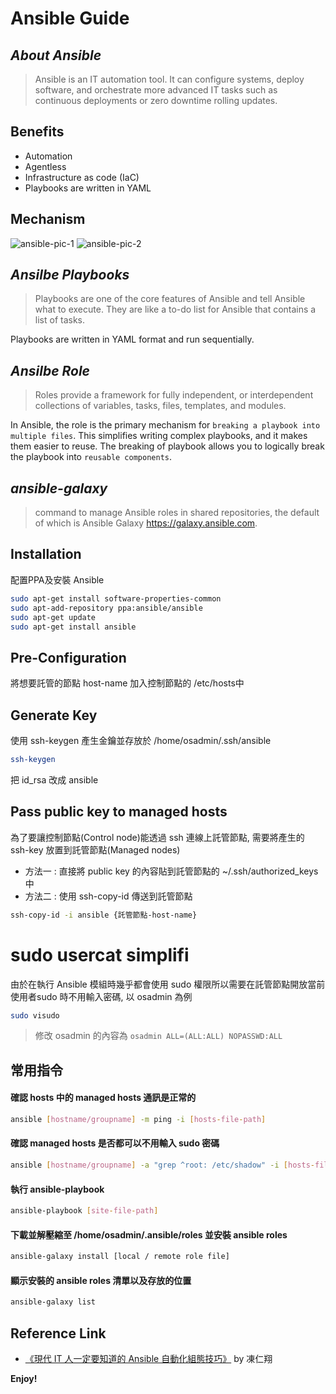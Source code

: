 # Ansible Guide

## _About Ansible_

> Ansible is an IT automation tool. It can configure systems, deploy software, and orchestrate more advanced IT tasks such as continuous deployments or zero downtime rolling updates.

## Benefits

* Automation
* Agentless
* Infrastructure as code (IaC)
* Playbooks are written in YAML

## Mechanism

![ansible-pic-1](https://miro.medium.com/max/700/1*rhVOlEgI8a_XQrw-Ick0ig.png)
![ansible-pic-2](https://www.netadmin.com.tw//netadmin/img/cms/0/0/1/2020-07/202007311547137185188258.jpg)

## _Ansilbe Playbooks_

> Playbooks are one of the core features of Ansible and tell Ansible what to execute. They are like a to-do list for Ansible that contains a list of tasks.

Playbooks are written in YAML format and run sequentially.

## _Ansilbe Role_

> Roles provide a framework for fully independent, or interdependent collections of variables, tasks, files, templates, and modules.

In Ansible, the role is the primary mechanism for `breaking a playbook into multiple files`. This simplifies writing complex playbooks, and it makes them easier to reuse. The breaking of playbook allows you to logically break the playbook into `reusable components`.

## _ansible-galaxy_

> command to manage Ansible roles in shared repositories, the default of which is Ansible Galaxy <https://galaxy.ansible.com>.

## Installation

配置PPA及安裝 Ansible

```sh
sudo apt-get install software-properties-common
sudo apt-add-repository ppa:ansible/ansible
sudo apt-get update
sudo apt-get install ansible
```

## Pre-Configuration

將想要託管的節點 host-name 加入控制節點的 /etc/hosts中

## Generate Key

使用 ssh-keygen 產生金鑰並存放於 /home/osadmin/.ssh/ansible

```sh
ssh-keygen
```


把 id_rsa 改成 ansible



## Pass public key to managed hosts

為了要讓控制節點(Control node)能透過 ssh 連線上託管節點, 需要將產生的 ssh-key 放置到託管節點(Managed nodes)

* 方法一 : 直接將 public key 的內容貼到託管節點的 ~/.ssh/authorized_keys 中
* 方法二 : 使用 ssh-copy-id 傳送到託管節點

```sh
ssh-copy-id -i ansible {託管節點-host-name}
```

# sudo usercat simplifi

由於在執行 Ansible 模組時幾乎都會使用 sudo 權限所以需要在託管節點開放當前使用者sudo 時不用輸入密碼, 以 osadmin 為例

```sh
sudo visudo
```

> 修改 osadmin 的內容為 `osadmin ALL=(ALL:ALL) NOPASSWD:ALL`

## 常用指令

#### 確認 hosts 中的 managed hosts 通訊是正常的

```sh
ansible [hostname/groupname] -m ping -i [hosts-file-path]
```

#### 確認 managed hosts 是否都可以不用輸入 sudo 密碼

```sh
ansible [hostname/groupname] -a "grep ^root: /etc/shadow" -i [hosts-file-path]
```

#### 執行 ansible-playbook

```sh
ansible-playbook [site-file-path]
```

#### 下載並解壓縮至 /home/osadmin/.ansible/roles 並安裝 ansible roles

```sh
ansible-galaxy install [local / remote role file]
```

#### 顯示安裝的 ansible roles 清單以及存放的位置

```sh
ansible-galaxy list
```

## Reference Link

* [《現代 IT 人一定要知道的 Ansible 自動化組態技巧》](https://chusiang.gitbooks.io/automate-with-ansible/content/) by 凍仁翔

**Enjoy!**
